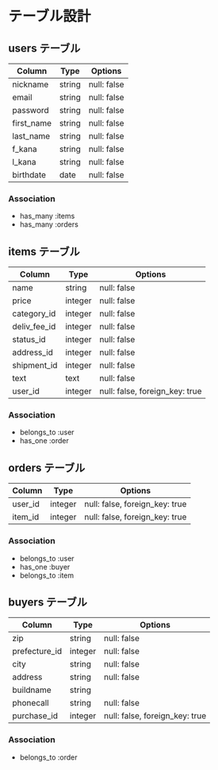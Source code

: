 # テーブル設計

## users テーブル

| Column     | Type     | Options     |
| --------   | ------   | ----------- |
| nickname   | string   | null: false |
| email      | string   | null: false |
| password   | string   | null: false |
| first_name | string   | null: false |
| last_name  | string   | null: false |
| f_kana     | string   | null: false |
| l_kana     | string   | null: false |
| birthdate  | date     | null: false |



### Association

- has_many :items
- has_many :orders

## items テーブル

| Column       | Type     | Options                        |
| --------     | ------   | ------------------------------ |
| name         | string   | null: false                    |
| price        | integer  | null: false                    |
| category_id  | integer  | null: false                    |
| deliv_fee_id | integer  | null: false                    |
| status_id    | integer  | null: false                    |
| address_id   | integer  | null: false                    |
| shipment_id  | integer  | null: false                    |
| text         | text     | null: false                    |
| user_id      | integer  | null: false, foreign_key: true |

### Association

- belongs_to :user
- has_one :order

## orders テーブル

| Column     | Type     | Options                        |
| --------   | ------   | ------------------------------ |
| user_id    | integer  | null: false, foreign_key: true |
| item_id    | integer  | null: false, foreign_key: true |

### Association

- belongs_to :user
- has_one :buyer
- belongs_to :item

## buyers テーブル

| Column        | Type       | Options                        |
| -------       | ---------- | ------------------------------ |
| zip           | string     | null: false                    |
| prefecture_id | integer    | null: false                    |
| city          | string     | null: false                    |
| address       | string     | null: false                    |
| buildname     | string     |                                |
| phonecall     | string     | null: false                    |
| purchase_id   | integer    | null: false, foreign_key: true |

### Association

- belongs_to :order